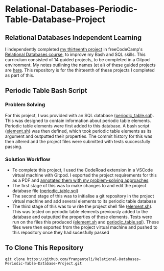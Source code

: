 # Relational-Databases-Periodic-Table-Database-Project
## Relational Databases Independent Learning
I independently completed [my thirteenth project](https://www.freecodecamp.org/learn/relational-database/build-a-periodic-table-database-project/build-a-periodic-table-database) in freeCodeCamp's [Relational Databases course](https://www.freecodecamp.org/learn/relational-database/), to improve my Bash and SQL skills. This curriculum consisted of 14 guided projects, to be completed in a Gitpod environment. My notes outlining the names (et al) of these guided projects are [here](https://github.com/franpanteli/13--Relational-Databases-Periodic-Table-Database-Project/blob/main/0%20relational-databases-course-overview.txt). This repository is for the thirteenth of these projects I completed as part of this.

## Periodic Table Bash Script
### Problem Solving
For this project, I was provided with an SQL database ([periodic_table.sql](https://github.com/franpanteli/Relational-Databases-Periodic-Table-Database-Project/blob/main/periodic_table.sql)). This was designed to contain information about periodic table elements. Periodic table elements were first added to this database. A bash script ([element.sh](https://github.com/franpanteli/Relational-Databases-Periodic-Table-Database-Project/blob/main/element.sh)) was then defined, which took periodic table elements as its argument and outputted their properties. The commit history for this was then altered and the project files were submitted with tests successfully passing. 

### Solution Workflow 
- To complete this project, I used the CodeRoad extension in a VSCode virtual machine with Gitpod. I exported the project requirements for this as a PDF and [annotated them with my problem-solving approaches](https://github.com/franpanteli/Relational-Databases-Periodic-Table-Database-Project/blob/main/Task%20Challenge%20Notes.pdf)
- The first stage of this was to make changes to and edit the project database file ([periodic_table.sql](https://github.com/franpanteli/Relational-Databases-Periodic-Table-Database-Project/blob/main/periodic_table.sql))
- The second stage of this was to initialise a git repository in the project virtual machine and add several elements to its periodic table database
- The third stage of this was to w rite the project shell file ([element.sh](https://github.com/franpanteli/Relational-Databases-Periodic-Table-Database-Project/blob/main/element.sh)). This was tested on periodic table elements previously added to the database and outputted the properties of these elements. Tests were run on the files this produced ([element.sh](https://github.com/franpanteli/Relational-Databases-Periodic-Table-Database-Project/blob/main/element.sh) and [periodic_table.sql](https://github.com/franpanteli/Relational-Databases-Periodic-Table-Database-Project/blob/main/periodic_table.sql)). These files were then exported from the project virtual machine and pushed to this repository once they had sucesfully passed 
## To Clone This Repository
```
git clone https://github.com/franpanteli/Relational-Databases-Periodic-Table-Database-Project.git
```
